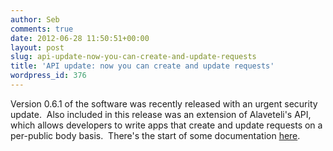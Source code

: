 ```yaml
---
author: Seb
comments: true
date: 2012-06-28 11:50:51+00:00
layout: post
slug: api-update-now-you-can-create-and-update-requests
title: 'API update: now you can create and update requests'
wordpress_id: 376
---
```


Version 0.6.1 of the software was recently released with an urgent security update.  Also included in this release was an extension of Alaveteli's API, which allows developers to write apps that create and update requests on a per-public body basis.  There's the start of some documentation [here](/docs/developers/api).
